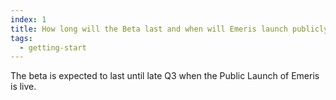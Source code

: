 ```yaml
---
index: 1
title: How long will the Beta last and when will Emeris launch publicly?
tags: 
  - getting-start
---
```


The beta is expected to last until late Q3 when the Public Launch of Emeris is live.
